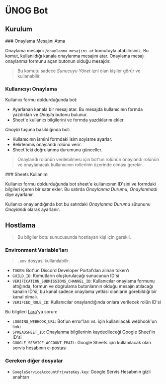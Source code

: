 # ÜNOG Bot

## Kurulum

### Onaylama Mesajını Atma

Onaylama mesajını `/onaylanma_mesajını_at` komutuyla atabilirsiniz. Bu komut, kullanıldığı kanala onaylanma mesajını atar. Onaylama mesajı onaylanma formunu açan butonun olduğu mesajdır.

> Bu komutu sadece _Sunucuyu Yönet_ izni olan kişiler görür ve kullanabilir.

### Kullanıcıyı Onaylama

Kullanıcı formu doldurduğunda bot:
- Ayarlanan kanala bir mesaj atar. Bu mesajda kullanıcının formda yazdıkları ve _Onayla_ butonu bulunur.
- Sheet'e kullanıcı bilgilerini ve formda yazdıklarını ekler.

_Onayla_ tuşuna basıldığında bot:
- Kullanıcının ismini formdaki isim soyisme ayarlar.
- Belirlenmiş onaylandı rolünü verir.
- Sheet'teki doğrulanma durumunu günceller.

> Onaylandı rolünün verilebilmesi için bot'un rolünün onaylandı rolünün ve onaylanacak kullanıcının rollerinin üzerinde olması gerekir. 

### Sheets Kullanımı

Kullanıcı formu doldurduğunda bot sheet'e kullanıcının ID'sini ve formdaki bilgileri içeren bir satır ekler. Bu satırda _Onaylanma Durumu_, _Onaylanmadı_ diye ayarlanır.

Kullanıcı onaylandığında bot bu satırdaki _Onaylanma Durumu_ sütununu _Onaylandı_ olarak ayarlanır.

## Hostlama

> Bu bilgiler botu sunucusunda hostlayan kişi için gerekli.

### Environment Variable'ları

> `.env` dosyası kullanılabilir.

- `TOKEN`: Bot'un Discord Developer Portal'dan alınan token'ı
- `GUILD_ID`: Komutların oluşturulacağı sunucunun ID'si
- `VERIFICATION_SUBMISSIONS_CHANNEL_ID`: Kullanıcılar onaylama formunu attığında, formun ve dogrulama butonlarının olduğu mesajın atılacağı kanalın ID'si, bu kanal sadece onaylama yetkisi olanların görebildiği bir kanal olmalı.
- `VERIFIED_ROLE_ID`: Kullanıcılar onaylandığında onlara verilecek rolün ID'si

Bu bilgileri [Lara](https://lara.lv)'ya sorun:
- `LOGGING_WEBHOOK_URL`: Bot'un error'ları vs. için kullanılacak webhook'un linki
- `SPREADSHEET_ID`: Onaylanma bilgilerinin kaydedileceği Google Sheet'in ID'si
- `GOOGLE_SERVICE_ACCOUNT_EMAIL`: Google Sheets için kullanılacak olan servis hesabının e-postası

### Gereken diğer dosyalar

- `GoogleServiceAccountPrivateKey.key`: Google Servis Hesabının gizli anahtarı 
